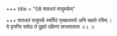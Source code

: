 +++
title = "08 शतधारं वायुमर्कम्"

+++
शतधारं वायुमर्कं स्वर्विदं नृचक्षसस्ते अभि चक्षते रयिम् ।  
ये पृणन्ति सर्वदा ते दुह्रते दक्षिणां सप्तमातरम ॥ ८ ॥